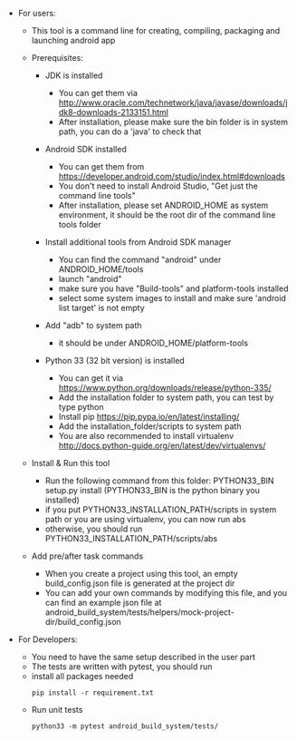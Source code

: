 * For users:

    * This tool is a command line for creating, compiling, packaging and launching android app
    
    * Prerequisites:
    
        * JDK is installed
            - You can get them via
            http://www.oracle.com/technetwork/java/javase/downloads/jdk8-downloads-2133151.html
            - After installation, please make sure the bin folder is in system path, you can do a
            'java' to check that
    
        * Android SDK installed
            - You can get them from https://developer.android.com/studio/index.html#downloads
            - You don't need to install Android Studio, "Get just the command line tools"
            - After installation, please set ANDROID_HOME as system environment, it should be
            the root dir of the command line tools folder
            
        * Install additional tools from Android SDK manager
            - You can find the command "android" under ANDROID_HOME/tools
            - launch "android"
            - make sure you have "Build-tools" and platform-tools installed
            - select some system images to install and make sure 'android list target' is not empty
        
        * Add "adb" to system path
            - it should be under ANDROID_HOME/platform-tools
  
        * Python 33 (32 bit version) is installed
            - You can get it via https://www.python.org/downloads/release/python-335/
            - Add the installation folder to system path, you can test by type 
               python
            - Install pip
            https://pip.pypa.io/en/latest/installing/
            - Add the installation_folder/scripts to system path
            - You are also recommended to install virtualenv
                http://docs.python-guide.org/en/latest/dev/virtualenvs/
            
    * Install & Run this tool
    
        - Run the following command from this folder:
            PYTHON33_BIN setup.py install (PYTHON33_BIN is the python binary you installed)
        - if you put PYTHON33_INSTALLATION_PATH/scripts in system path or you are using virtualenv, you can now run
            abs
        - otherwise, you should run PYTHON33_INSTALLATION_PATH/scripts/abs

    * Add pre/after task commands
        - When you create a project using this tool, an empty build_config.json file is generated
        at the project dir
        - You can add your own commands by modifying this file, and you can find an example json file
        at android_build_system/tests/helpers/mock-project-dir/build_config.json


* For Developers:

    - You need to have the same setup described in the user part
    - The tests are written with pytest, you should run
    - install all packages needed
        ```
        pip install -r requirement.txt
        ```
    - Run unit tests
        ```
        python33 -m pytest android_build_system/tests/
        ```